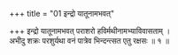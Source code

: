 +++
title = "01 इन्द्रो यातूनामभवत्"

+++
इन्द्रो यातूनामभवत् पराशरो हविर्मथीनामभ्याविवासताम् ।  
अभीदु शक्रः परशुर्यथा वनं पात्रेव भिन्दन्त्सत एतु रक्षसः ॥ १ ॥